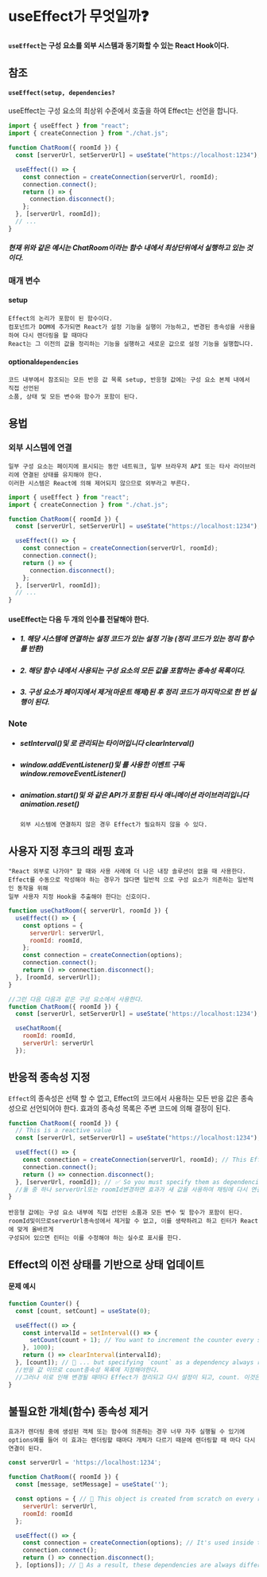 # useEffect가 무엇일까❓

#### `useEffect`는 구성 요소를 외부 시스템과 동기화할 수 있는 React Hook이다.

## 참조

#### `useEffect(setup, dependencies?`

useEffect는 구성 요소의 최상위 수준에서 호출을 하여 Effect는 선언을 합니다.

```js
import { useEffect } from "react";
import { createConnection } from "./chat.js";

function ChatRoom({ roomId }) {
  const [serverUrl, setServerUrl] = useState("https://localhost:1234");

  useEffect(() => {
    const connection = createConnection(serverUrl, roomId);
    connection.connect();
    return () => {
      connection.disconnect();
    };
  }, [serverUrl, roomId]);
  // ...
}
```

##### 현재 위와 같은 예시는 ChatRoom이라는 함수 내에서 최상단위에서 실행하고 있는 것이다.

### 매개 변수

#### setup

    Effect의 논리가 포함이 된 함수이다.
    컴포넌트가 DOM에 추가되면 React가 설정 기능을 실행이 가능하고, 변경된 종속성을 사용을 하여 다시 렌더링을 할 때마다
    React는 그 이전의 값을 정리하는 기능을 실행하고 새로운 값으로 설정 기능을 실행합니다.

#### optional`dependencies`

    코드 내부에서 참조되는 모든 반응 값 목록 setup, 반응형 값에는 구성 요소 본체 내에서 직접 선언된
    소품, 상태 및 모든 변수와 함수가 포함이 된다.

## 용법

### 외부 시스템에 연결

    일부 구성 요소는 페이지에 표시되는 동안 네트워크, 일부 브라우저 API 또는 타사 라이브러리에 연결된 상태를 유지해야 한다.
    이러한 시스템은 React에 의해 제어되지 않으므로 외부라고 부른다.

```js
import { useEffect } from "react";
import { createConnection } from "./chat.js";

function ChatRoom({ roomId }) {
  const [serverUrl, setServerUrl] = useState("https://localhost:1234");

  useEffect(() => {
    const connection = createConnection(serverUrl, roomId);
    connection.connect();
    return () => {
      connection.disconnect();
    };
  }, [serverUrl, roomId]);
  // ...
}
```

#### useEffect는 다음 두 개의 인수를 전달해야 한다.

- ##### 1. 해당 시스템에 연결하는 설정 코드가 있는 설정 기능 (정리 코드가 있는 정리 함수를 반환)

* ##### 2. 해당 함수 내에서 사용되는 구성 요소의 모든 값을 포함하는 종속성 목록이다.

- ##### 3. 구성 요소가 페이지에서 제거(마운트 해제)된 후 정리 코드가 마지막으로 한 번 실행이 된다.

### Note

- ##### setInterval()및 로 관리되는 타이머입니다 clearInterval()

* ##### window.addEventListener()및 를 사용한 이벤트 구독 window.removeEventListener()

- ##### animation.start()및 와 같은 API가 포함된 타사 애니메이션 라이브러리입니다 animation.reset()

      외부 시스템에 연결하지 않은 경우 Effect가 필요하지 않을 수 있다.

## 사용자 지정 후크의 래핑 효과

    "React 외부로 나가야" 할 때와 사용 사례에 더 나은 내장 솔루션이 없을 때 사용한다.
    Effect를 수동으로 작성해야 하는 경우가 많다면 일반적 으로 구성 요소가 의존하는 일반적인 동작을 위해
    일부 사용자 지정 Hook을 추출해야 한다는 신호이다.

```js
function useChatRoom({ serverUrl, roomId }) {
  useEffect(() => {
    const options = {
      serverUrl: serverUrl,
      roomId: roomId,
    };
    const connection = createConnection(options);
    connection.connect();
    return () => connection.disconnect();
  }, [roomId, serverUrl]);
}

//그런 다음 다음과 같은 구성 요소에서 사용한다.
function ChatRoom({ roomId }) {
  const [serverUrl, setServerUrl] = useState('https://localhost:1234');

  useChatRoom({
    roomId: roomId,
    serverUrl: serverUrl
  });
```

## 반응적 종속성 지정

`Effect`의 종속성은 선택 할 수 없고, Effect의 코드에서 사용하는 모든 반응 값은 종속성으로 선언되어야 한다.
효과의 종속성 목록은 주변 코드에 의해 결정이 된다.

```js
function ChatRoom({ roomId }) {
  // This is a reactive value
  const [serverUrl, setServerUrl] = useState("https://localhost:1234"); // This is a reactive value too

  useEffect(() => {
    const connection = createConnection(serverUrl, roomId); // This Effect reads these reactive values
    connection.connect();
    return () => connection.disconnect();
  }, [serverUrl, roomId]); // ✅ So you must specify them as dependencies of your Effect
  //둘 중 하나 serverUrl또는 roomId변경하면 효과가 새 값을 사용하여 채팅에 다시 연결이 된다.
}
```

    반응형 값에는 구성 요소 내부에 직접 선언된 소품과 모든 변수 및 함수가 포함이 된다.
    roomId및이므로serverUrl종속성에서 제거할 수 없고, 이를 생략하려고 하고 린터가 React에 맞게 올바르게
    구성되어 있으면 린터는 이를 수정해야 하는 실수로 표시를 한다.

## Effect의 이전 상태를 기반으로 상태 업데이트

#### 문제 예시

```js
function Counter() {
  const [count, setCount] = useState(0);

  useEffect(() => {
    const intervalId = setInterval(() => {
      setCount(count + 1); // You want to increment the counter every second...
    }, 1000);
    return () => clearInterval(intervalId);
  }, [count]); // 🚩 ... but specifying `count` as a dependency always resets the interval.
  //반응 값 이므로 count종속성 목록에 지정해야한다.
  //그러나 이로 인해 변경될 때마다 Effect가 정리되고 다시 설정이 되고, count. 이것은 이상적이지 않다.
}
```

## 불필요한 개체(함수) 종속성 제거

    효과가 렌더링 중에 생성된 객체 또는 함수에 의존하는 경우 너무 자주 실행될 수 있기에
    options예를 들어 이 효과는 렌더링할 때마다 개체가 다르기 때문에 렌더링할 때 마다 다시 연결이 된다.

```js
const serverUrl = 'https://localhost:1234';

function ChatRoom({ roomId }) {
  const [message, setMessage] = useState('');

  const options = { // 🚩 This object is created from scratch on every re-render
    serverUrl: serverUrl,
    roomId: roomId
  };

  useEffect(() => {
    const connection = createConnection(options); // It's used inside the Effect
    connection.connect();
    return () => connection.disconnect();
  }, [options]); // 🚩 As a result, these dependencies are always different on a re-render
```

